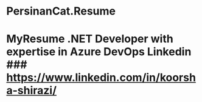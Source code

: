 # PersinanCat.Resume
# MyResume .NET Developer with expertise in Azure DevOps  **Linkedin** ### https://www.linkedin.com/in/koorsha-shirazi/
